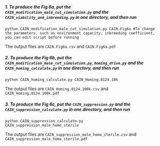 ##### 1. To produce the Fig 6a, put the `CAIN_modification_male_cut_simulation.py` and the `CAIN_viability_and_inbreeding.py` in one directory, and then run   
```
python CAIN_modification_male_cut_simulation.py CAIN.Fig6a #To change the parameters, such as environment capacity, inbreeding coefficient, you can edit script before running
```
The output files are `CAIN.Fig6a.csv` and `CAIN.Fig6a.pdf`
##### 2. To produce the Fig 6b, put the `CAIN_modification_male_cut_simulation.py`, `homing_drive.py` and the `CAIN_homing_calculate.py` in one directory, and then run
```
python CAIN_homing_calculate.py CAIN_Homing.0124.10k
```
The output files are `CAIN_Homing.0124.100k.csv` and `CAIN_Homing.0124.100k.pdf`
##### 3. To produce the Fig 6c, put the `CAIN_suppression.py` and the `CAIN_suppression_calculate.py` in one directory, and then run
```
python CAIN_suppression_calculate.py CAIN_suppression_male_homo_sterile
```
The output files are `CAIN_suppression_male_homo_sterile.csv` and `CAIN_suppression_male_homo_sterile.pdf`
